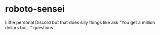 # roboto-sensei
Little personal Discord bot that does silly things like ask "You get a million dollars but..." questions
